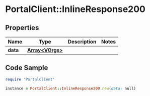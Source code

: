# PortalClient::InlineResponse200

## Properties

Name | Type | Description | Notes
------------ | ------------- | ------------- | -------------
**data** | [**Array&lt;VOrgs&gt;**](VOrgs.md) |  | 

## Code Sample

```ruby
require 'PortalClient'

instance = PortalClient::InlineResponse200.new(data: null)
```


